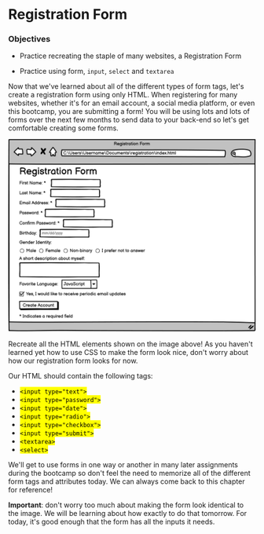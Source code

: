 # Registration Form

### Objectives

- Practice recreating the staple of many websites, a Registration Form

- Practice using form, `input`, `select` and `textarea`

Now that we've learned about all of the different types of form tags, let's create a registration form using only HTML. When registering for many websites, whether it's for an email account, a social media platform, or even this bootcamp, you are submitting a form! You will be using lots and lots of forms over the next few months to send data to your back-end so let's get comfortable creating some forms.

<img src="assets/readme/1.png">

Recreate all the HTML elements shown on the image above! As you haven't learned yet how to use CSS to make the form look nice, don't worry about how our registration form looks for now.

Our HTML should contain the following tags:

- <mark>`<input type="text">`</mark><br>
- <mark>`<input type="password">`</mark><br>
- <mark>`<input type="date">`</mark><br>
- <mark>`<input type="radio">`</mark><br>
- <mark>`<input type="checkbox">`</mark><br>
- <mark>`<input type="submit">`</mark><br>
- <mark>`<textarea>`</mark><br>
- <mark>`<select>`</mark><br>

We'll get to use forms in one way or another in many later assignments during the bootcamp so don't feel the need to memorize all of the different form tags and attributes today. We can always come back to this chapter for reference!

<b>Important</b>: don't worry too much about making the form look identical to the image. We will be learning about how exactly to do that tomorrow. For today, it's good enough that the form has all the inputs it needs.
